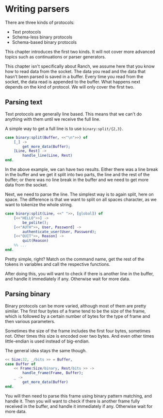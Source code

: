 Writing parsers
===============

There are three kinds of protocols:

 *  Text protocols
 *  Schema-less binary protocols
 *  Schema-based binary protocols

This chapter introduces the first two kinds. It will not cover
more advanced topics such as continuations or parser generators.

This chapter isn't specifically about Ranch, we assume here that
you know how to read data from the socket. The data you read and
the data that hasn't been parsed is saved in a buffer. Every
time you read from the socket, the data read is appended to the
buffer. What happens next depends on the kind of protocol. We
will only cover the first two.

Parsing text
------------

Text protocols are generally line based. This means that we can't
do anything with them until we receive the full line.

A simple way to get a full line is to use `binary:split/{2,3}`.

``` erlang
case binary:split(Buffer, <<"\n">>) of
    [_] ->
        get_more_data(Buffer);
    [Line, Rest] ->
        handle_line(Line, Rest)
end.
```

In the above example, we can have two results. Either there was
a line break in the buffer and we get it split into two parts,
the line and the rest of the buffer; or there was no line break
in the buffer and we need to get more data from the socket.

Next, we need to parse the line. The simplest way is to again
split, here on space. The difference is that we want to split
on all spaces character, as we want to tokenize the whole string.

``` erlang
case binary:split(Line, <<" ">>, [global]) of
    [<<"HELLO">>] ->
        be_polite();
    [<<"AUTH">>, User, Password] ->
        authenticate_user(User, Password);
    [<<"QUIT">>, Reason] ->
        quit(Reason)
    %% ...
end.
```

Pretty simple, right? Match on the command name, get the rest
of the tokens in variables and call the respective functions.

After doing this, you will want to check if there is another
line in the buffer, and handle it immediately if any.
Otherwise wait for more data.

Parsing binary
--------------

Binary protocols can be more varied, although most of them are
pretty similar. The first four bytes of a frame tend to be
the size of the frame, which is followed by a certain number
of bytes for the type of frame and then various parameters.

Sometimes the size of the frame includes the first four bytes,
sometimes not. Other times this size is encoded over two bytes.
And even other times little-endian is used instead of big-endian.

The general idea stays the same though.

``` erlang
<< Size:32, _/bits >> = Buffer,
case Buffer of
    << Frame:Size/binary, Rest/bits >> ->
        handle_frame(Frame, Buffer);
    _ ->
        get_more_data(Buffer)
end.
```

You will then need to parse this frame using binary pattern
matching, and handle it. Then you will want to check if there
is another frame fully received in the buffer, and handle it
immediately if any. Otherwise wait for more data.
